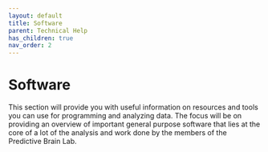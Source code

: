 ```yaml
---
layout: default
title: Software
parent: Technical Help
has_children: true
nav_order: 2
---
```


# Software

This section will provide you with useful information on resources and tools you can use for programming and analyzing data. The focus will be on providing an overview of important general purpose software that lies at the core of a lot of the analysis and work done by the members of the Predictive Brain Lab. 
